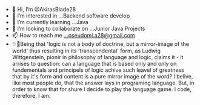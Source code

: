 - 👋 Hi, I’m @AkirasBlade28
- 👀 I’m interested in ...Backend software develop
- 🌱 I’m currently learning ...Java
- 💞️ I’m looking to collaborate on ...Junior Java Projects
- 📫 How to reach me ...pseudomj.a28@gmail.com
- ✨🌱Being that 'logic is not a body of doctrine, but a mirror-image of the world' thus resulting in its 'transcendental' form, as Ludwig Wittgenstein, pionir in philosophy of language and logic, claims it - it arrises to question: can a language that is based only and only on fundementals and principels of logic achive such leavel of greatness that by it's form and content is a pure  mirror image of the word? I belive, like most people do, that the answer lays in programing language. But, in order to know that for shure I decide to play the language game.
I code, therefore, I am.
<!---
AkirasBlade28/AkirasBlade28 is a ✨ special ✨ repository because its `README.md` (this file) appears on your GitHub profile.
You can click the Preview link to take a look at your changes.
--->
